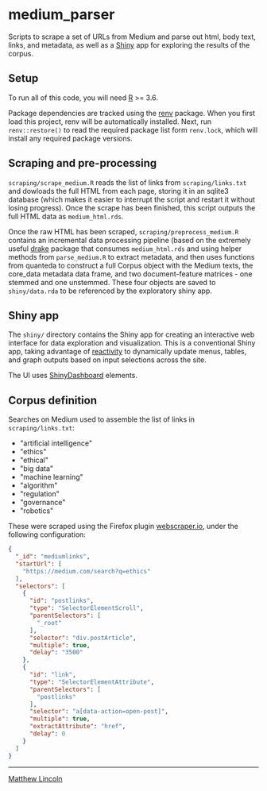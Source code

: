 medium_parser
=============

Scripts to scrape a set of URLs from Medium and parse out html, body text, links, and metadata, as well as a [Shiny](https://shiny.rstudio.com/) app for exploring the results of the corpus.

## Setup

To run all of this code, you will need [R](https://cran.r-project.org/) >= 3.6.

Package dependencies are tracked using the [renv](https://rstudio.github.io/renv/articles/renv.html) package. When you first load this project, renv will be automatically installed. Next, run `renv::restore()` to read the required package list form `renv.lock`, which will install any required package versions.

## Scraping and pre-processing

`scraping/scrape_medium.R` reads the list of links from `scraping/links.txt` and dowloads the full HTML from each page, storing it in an sqlite3 database (which makes it easier to interrupt the script and restart it without losing progress). Once the scrape has been finished, this script outputs the full HTML data as `medium_html.rds`.

Once the raw HTML has been scraped, `scraping/preprocess_medium.R` contains an incremental data processing pipeline (based on the extremely useful [drake](https://github.com/ropensci/drake) package that consumes `medium_html.rds` and using helper methods from `parse_medium.R` to extract metadata, and then uses functions from quanteda to construct a full Corpus object with the Medium texts, the core_data metadata data frame, and two document-feature matrices - one stemmed and one unstemmed. These four objects are saved to `shiny/data.rda` to be referenced by the exploratory shiny app.

## Shiny app

The `shiny/` directory contains the Shiny app for creating an interactive web interface for data exploration and visualization. This is a conventional Shiny app, taking advantage of [reactivity](https://shiny.rstudio.com/tutorial/) to dynamically update menus, tables, and graph outputs based on input selections across the site.

The UI uses [ShinyDashboard](https://rstudio.github.io/shinydashboard/) elements.


## Corpus definition

Searches on Medium used to assemble the list of links in `scraping/links.txt`:

- "artificial intelligence"
- "ethics"
- "ethical"
- "big data"
- "machine learning"
- "algorithm"
- "regulation"
- "governance"
- "robotics"

These were scraped using the Firefox plugin [webscraper.io](https://www.webscraper.io/), under the following configuration:

```json
{
  "_id": "mediumlinks",
  "startUrl": [
    "https://medium.com/search?q=ethics"
  ],
  "selectors": [
    {
      "id": "postlinks",
      "type": "SelectorElementScroll",
      "parentSelectors": [
        "_root"
      ],
      "selector": "div.postArticle",
      "multiple": true,
      "delay": "3500"
    },
    {
      "id": "link",
      "type": "SelectorElementAttribute",
      "parentSelectors": [
        "postlinks"
      ],
      "selector": "a[data-action=open-post]",
      "multiple": true,
      "extractAttribute": "href",
      "delay": 0
    }
  ]
}
```

---
[Matthew Lincoln](https://matthewlincoln.net)
